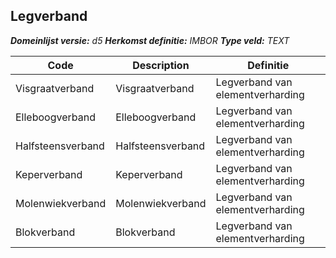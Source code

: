 ﻿## Legverband

*__Domeinlijst versie:__ d5*
*__Herkomst definitie:__ IMBOR*
*__Type veld:__ TEXT*

|__Code__ |__Description__ |__Definitie__	|
|	---	|	---	|   ---	| 
| Visgraatverband | Visgraatverband | Legverband van elementverharding |
| Elleboogverband | Elleboogverband | Legverband van elementverharding |
| Halfsteensverband | Halfsteensverband | Legverband van elementverharding |
| Keperverband | Keperverband | Legverband van elementverharding |
| Molenwiekverband | Molenwiekverband | Legverband van elementverharding |
| Blokverband | Blokverband | Legverband van elementverharding |
